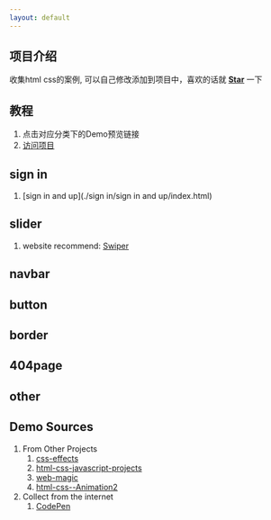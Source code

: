 ```yaml
---
layout: default
---
```

## 项目介绍
收集html css的案例, 可以自己修改添加到项目中，喜欢的话就 [**Star**](https://github.com/jainnieh/html-css-demo) 一下

## 教程
1. 点击对应分类下的Demo预览链接
2. [访问项目](https://github.com/jainnieh/html-css-demo)

## sign in
1. [sign in and up](./sign in/sign in and up/index.html)

## slider
1. website recommend: [Swiper](https://swiperjs.com/)

## navbar

## button

## border

## 404page

## other

## Demo Sources
1. From Other Projects
   1. [css-effects](https://github.com/sunyctf/css-effects)
   2. [html-css-javascript-projects](https://github.com/solygambas/html-css-javascript-projects)
   3. [web-magic](https://github.com/vnyoon/web-magic)
   4. [html-css--Animation2](https://github.com/LinkCisss/html-css--Animation2)
2. Collect from the internet
   1. [CodePen](https://codepen.io/your-work "可发布作品")
